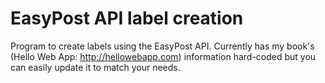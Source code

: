 # EasyPost API label creation

Program to create labels using the EasyPost API. Currently has my book's (Hello
Web App: http://hellowebapp.com) information hard-coded but you can easily
update it to match your needs.
